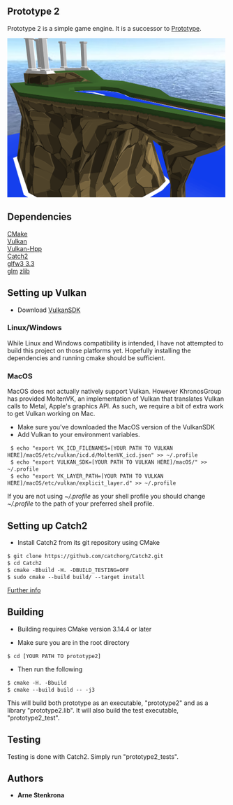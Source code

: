 ## Prototype 2
Prototype 2 is a simple game engine. It is a successor to [Prototype](https://github.com/ArneStenkrona/Prototype).

<img src="images/prt2_screen.png" width="500">

## Dependencies
[CMake]()  
[Vulkan](https://vulkan.lunarg.com/sdk/home)  
[Vulkan-Hpp](https://github.com/KhronosGroup/Vulkan-Hpp)  
[Catch2](https://github.com/catchorg/Catch2/)  
[glfw3 3.3](https://www.glfw.org)  
[glm](https://glm.g-truc.net/0.9.9/index.html)
[zlib](https://www.zlib.net)

## Setting up Vulkan
* Download [VulkanSDK](https://vulkan.lunarg.com/sdk/home)

### Linux/Windows
While Linux and Windows compatibility is intended, I have not attempted to build this project on those platforms yet.
Hopefully installing the dependencies and running cmake should be sufficient.

### MacOS
MacOS does not actually natively support Vulkan. However KhronosGroup has provided MoltenVK, an implementation of Vulkan that translates Vulkan calls to Metal, Apple's graphics API. As such, we require a bit of extra work to get Vulkan working on Mac.

* Make sure you've downloaded the MacOS version of the VulkanSDK
* Add Vulkan to your environment variables.
```
 $ echo "export VK_ICD_FILENAMES=[YOUR PATH TO VULKAN HERE]/macOS/etc/vulkan/icd.d/MoltenVK_icd.json" >> ~/.profile
 $ echo "export VULKAN_SDK=[YOUR PATH TO VULKAN HERE]/macOS/" >> ~/.profile
 $ echo "export VK_LAYER_PATH=[YOUR PATH TO VULKAN HERE]/macOS/etc/vulkan/explicit_layer.d" >> ~/.profile
```
If you are not using *~/.profile* as your shell profile you should change *~/.profile* to the path of your preferred shell profile.
## Setting up Catch2
* Install Catch2 from its git repository using CMake
```
$ git clone https://github.com/catchorg/Catch2.git
$ cd Catch2
$ cmake -Bbuild -H. -DBUILD_TESTING=OFF
$ sudo cmake --build build/ --target install
```
[Further info](https://github.com/catchorg/Catch2/blob/master/docs/cmake-integration.md#installing-catch2-from-git-repository)

## Building

* Building requires CMake version 3.14.4 or later

* Make sure you are in the root directory
```
$ cd [YOUR PATH TO prototype2]
```

* Then run the following
```
$ cmake -H. -Bbuild
$ cmake --build build -- -j3
```

This will build both prototype as an executable, "prototype2" and
as a library "prototype2.lib". It will also build the test executable,
"prototype2_test".

## Testing
Testing is done with Catch2. Simply run "prototype2_tests".

## Authors

* **Arne Stenkrona**
